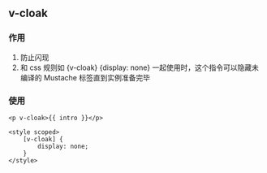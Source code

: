 ## v-cloak

### 作用

1. 防止闪现
2. 和 css 规则如 {v-cloak} {display: none} 一起使用时，这个指令可以隐藏未编译的 Mustache 标签直到实例准备完毕



### 使用

```vue
<p v-cloak>{{ intro }}</p>

<style scoped>
    [v-cloak] {
        display: none;
    }
</style>
```





